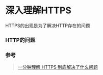 <!--
 * @Date: 2021-04-22 14:39:33
 * @LastEditors: 郑烨锟
 * @LastEditTime: 2021-04-22 14:41:07
 * @tags: 	
 *  - HTTPS
-->

# 深入理解HTTPS

  HTTPS的出现是为了解决HTTP存在的问题

### HTTP的问题

### 参考

> [一分钟理解 HTTPS 到底解决了什么问题](https://www.jianshu.com/p/2434fca37edf?t=123)
